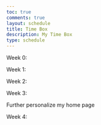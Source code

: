 ```yaml
---
toc: true
comments: true
layout: schedule
title: Time Box
description: My Time Box
type: schedule
---
```


Week 0:

Week 1:

Week 2:

Week 3:

Further personalize my home page

Week 4: